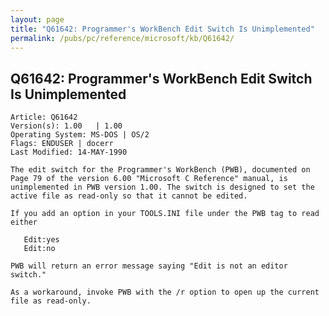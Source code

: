 ```yaml
---
layout: page
title: "Q61642: Programmer's WorkBench Edit Switch Is Unimplemented"
permalink: /pubs/pc/reference/microsoft/kb/Q61642/
---
```


## Q61642: Programmer's WorkBench Edit Switch Is Unimplemented

	Article: Q61642
	Version(s): 1.00   | 1.00
	Operating System: MS-DOS | OS/2
	Flags: ENDUSER | docerr
	Last Modified: 14-MAY-1990
	
	The edit switch for the Programmer's WorkBench (PWB), documented on
	Page 79 of the version 6.00 "Microsoft C Reference" manual, is
	unimplemented in PWB version 1.00. The switch is designed to set the
	active file as read-only so that it cannot be edited.
	
	If you add an option in your TOOLS.INI file under the PWB tag to read
	either
	
	   Edit:yes
	   Edit:no
	
	PWB will return an error message saying "Edit is not an editor
	switch."
	
	As a workaround, invoke PWB with the /r option to open up the current
	file as read-only.
